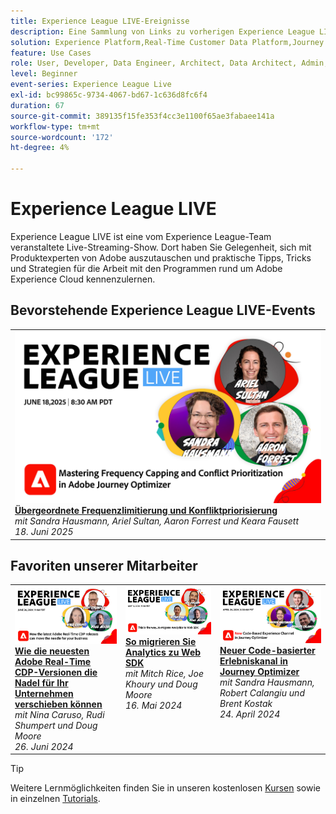 ```yaml
---
title: Experience League LIVE-Ereignisse
description: Eine Sammlung von Links zu vorherigen Experience League LIVE-Ereignissen
solution: Experience Platform,Real-Time Customer Data Platform,Journey Optimizer,Experience Manager,Target,Audience Manager,Analytics
feature: Use Cases
role: User, Developer, Data Engineer, Architect, Data Architect, Admin, Leader
level: Beginner
event-series: Experience League Live
exl-id: bc99865c-9734-4067-bd67-1c636d8fc6f4
duration: 67
source-git-commit: 389135f15fe353f4cc3e1100f65ae3fabaee141a
workflow-type: tm+mt
source-wordcount: '172'
ht-degree: 4%

---
```


# Experience League LIVE 

Experience League LIVE ist eine vom Experience League-Team veranstaltete Live-Streaming-Show.  Dort haben Sie Gelegenheit, sich mit Produktexperten von Adobe auszutauschen und praktische Tipps, Tricks und Strategien für die Arbeit mit den Programmen rund um Adobe Experience Cloud kennenzulernen.

<div id="upcoming-events">

## Bevorstehende Experience League LIVE-Events

<table>
    <tr>
        <td style="vertical-align: top;"><a href="episodes/exl-live-episode-06-18-25.md">
              <img alt="Experience League LIVE, 18. Juni" src="episodes/assets/exl-live-web-banner-20250618_v2.jpg">
            </a>
            <div>
              <a href="episodes/exl-live-episode-06-18-25.md">
                <strong>Übergeordnete Frequenzlimitierung und Konfliktpriorisierung</strong>
              </a>
              <br/><em>mit Sandra Hausmann, Ariel Sultan, Aaron Forrest und Keara Fausett</em>
              <br/><em>18. Juni 2025</em>
            </div>
        </td>
    </tr>

</table>

</div>


<div id="recs-overview-body-1"></div>
<div id="recs-overview-body-2"></div>
<div id="recs-overview-body-3"></div>
<div id="recs-overview-body-4"></div>
<div id="recs-overview-body-5"></div>
<div id="recs-overview-body-6"></div>

<div id="past-events">


</div>

## Favoriten unserer Mitarbeiter

<table style="max-width: 1214px;">

<tr>
  <td style="vertical-align: top;"><a href="episodes/exl-live-episode-06-26-24.md">
      <img alt="Experience League LIVE 21. April" src="episodes/assets/WebBanner-June26-2024.jpg">
    </a>
    <div>
      <a href="episodes/exl-live-episode-06-26-24.md">
        <strong>Wie die neuesten Adobe Real-Time CDP-Versionen die Nadel für Ihr Unternehmen verschieben können</strong>
      </a>
      <br/><em>mit Nina Caruso, Rudi Shumpert und Doug Moore</em>
      <br/><em>26. Juni 2024</em>
    </div>
  </td>

<td style="vertical-align: top;">
    <a href="episodes/exl-live-episode-05-16-24.md">
      <img alt="Experience League LIVE ep8" src="episodes/assets/WebBanner-May16-2024.jpg">
    </a>
    <div>
      <a href="episodes/exl-live-episode-05-16-24.md"><strong>So migrieren Sie Analytics zu Web SDK</strong></a>
      <br/><em>mit Mitch Rice, Joe Khoury und Doug Moore</em>
      <br/><em>16. Mai 2024</em>
    </div>
  </td>

<td style="vertical-align: top;">
    <a href="episodes/exl-live-episode-05-26-22.md">
      <img alt="Experience League LIVE, 26. Mai" src="episodes/assets/WebBanner-Apr24-2024.jpg">
    </a>
    <div>
      <a href="episodes/exl-live-episode-04-24-24.md">
        <strong>Neuer Code-basierter Erlebniskanal in Journey Optimizer</strong>
      </a>
      <br/><em>mit Sandra Hausmann, Robert Calangiu und Brent Kostak</em>
      <br/><em>24. April 2024</em>
    </div>
  </td>
  </tr>

</table>


>[!TIP]
>
>Weitere Lernmöglichkeiten finden Sie in unseren kostenlosen [Kursen](https://experienceleague.adobe.com/de?lang=de#dashboard/learning) sowie in einzelnen [Tutorials](https://experienceleague.adobe.com/docs/home-tutorials.html?lang=de).

